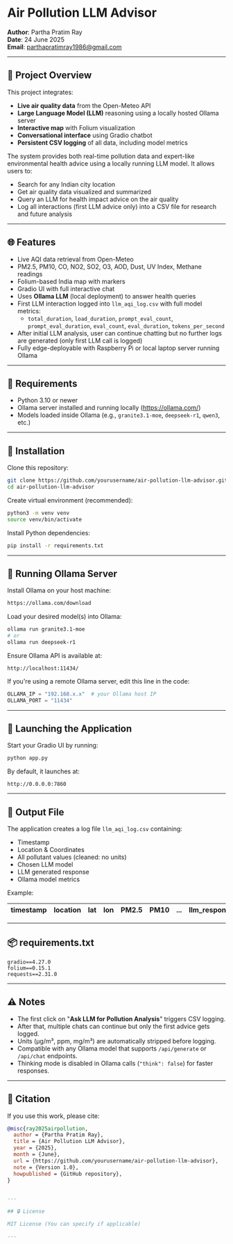 # Air Pollution LLM Advisor

**Author**: Partha Pratim Ray  
**Date**: 24 June 2025  
**Email**: parthapratimray1986@gmail.com

---

## 📖 Project Overview

This project integrates:

- **Live air quality data** from the Open-Meteo API
- **Large Language Model (LLM)** reasoning using a locally hosted Ollama server
- **Interactive map** with Folium visualization
- **Conversational interface** using Gradio chatbot
- **Persistent CSV logging** of all data, including model metrics

The system provides both real-time pollution data and expert-like environmental health advice using a locally running LLM model. It allows users to:

- Search for any Indian city location
- Get air quality data visualized and summarized
- Query an LLM for health impact advice on the air quality
- Log all interactions (first LLM advice only) into a CSV file for research and future analysis

---

## 🌐 Features

- Live AQI data retrieval from Open-Meteo
- PM2.5, PM10, CO, NO2, SO2, O3, AOD, Dust, UV Index, Methane readings
- Folium-based India map with markers
- Gradio UI with full interactive chat
- Uses **Ollama LLM** (local deployment) to answer health queries
- First LLM interaction logged into `llm_aqi_log.csv` with full model metrics:
    - `total_duration`, `load_duration`, `prompt_eval_count`, `prompt_eval_duration`, `eval_count`, `eval_duration`, `tokens_per_second`
- After initial LLM analysis, user can continue chatting but no further logs are generated (only first LLM call is logged)
- Fully edge-deployable with Raspberry Pi or local laptop server running Ollama

---

## 🔧 Requirements

- Python 3.10 or newer
- Ollama server installed and running locally (https://ollama.com/)
- Models loaded inside Ollama (e.g., `granite3.1-moe`, `deepseek-r1`, `qwen3`, etc.)

---

## 🔑 Installation

Clone this repository:

```bash
git clone https://github.com/yourusername/air-pollution-llm-advisor.git
cd air-pollution-llm-advisor
````

Create virtual environment (recommended):

```bash
python3 -m venv venv
source venv/bin/activate
```

Install Python dependencies:

```bash
pip install -r requirements.txt
```

---

## 🔑 Running Ollama Server

Install Ollama on your host machine:

```bash
https://ollama.com/download
```

Load your desired model(s) into Ollama:

```bash
ollama run granite3.1-moe
# or 
ollama run deepseek-r1
```

Ensure Ollama API is available at:

```
http://localhost:11434/
```

If you're using a remote Ollama server, edit this line in the code:

```python
OLLAMA_IP = "192.168.x.x"  # your Ollama host IP
OLLAMA_PORT = "11434"
```

---

## 🚀 Launching the Application

Start your Gradio UI by running:

```bash
python app.py
```

By default, it launches at:

```
http://0.0.0.0:7860
```

---

## 📝 Output File

The application creates a log file `llm_aqi_log.csv` containing:

* Timestamp
* Location & Coordinates
* All pollutant values (cleaned: no units)
* Chosen LLM model
* LLM generated response
* Ollama model metrics

Example:

| timestamp | location | lat | lon | PM2.5 | PM10 | ... | llm\_response | total\_duration | load\_duration | ... |
| --------- | -------- | --- | --- | ----- | ---- | --- | ------------- | --------------- | -------------- | --- |

---

## 📦 requirements.txt

```text
gradio==4.27.0
folium==0.15.1
requests==2.31.0
```

---

## ⚠️ Notes

* The first click on "**Ask LLM for Pollution Analysis**" triggers CSV logging.
* After that, multiple chats can continue but only the first advice gets logged.
* Units (μg/m³, ppm, mg/m³) are automatically stripped before logging.
* Compatible with any Ollama model that supports `/api/generate` or `/api/chat` endpoints.
* Thinking mode is disabled in Ollama calls (`"think": false`) for faster responses.

---

## 📄 Citation

If you use this work, please cite:

```bibtex
@misc{ray2025airpollution,
  author = {Partha Pratim Ray},
  title = {Air Pollution LLM Advisor},
  year = {2025},
  month = {June},
  url = {https://github.com/yourusername/air-pollution-llm-advisor},
  note = {Version 1.0},
  howpublished = {GitHub repository},
}


---

## 🔒 License

MIT License (You can specify if applicable)

---

```

